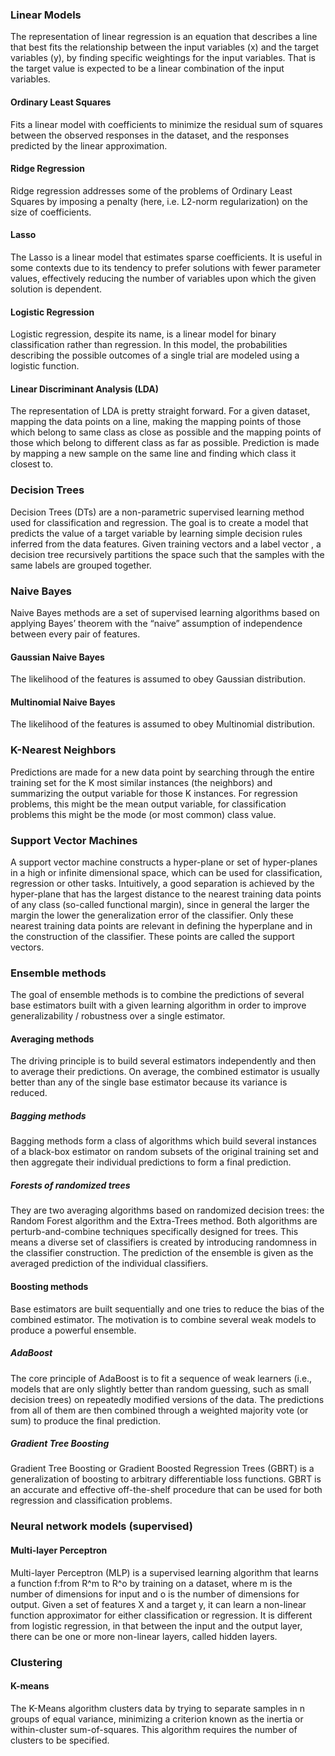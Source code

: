 ### Linear Models
The representation of linear regression is an equation that describes a line that best fits the relationship between the input variables (x) and the target variables (y), by finding specific weightings for the input variables.  That is the target value is expected to be a linear combination of the input variables.

#### Ordinary Least Squares
Fits a linear model with coefficients to minimize the residual sum of squares between the observed responses in the dataset, and the responses predicted by the linear approximation.

#### Ridge Regression
Ridge regression addresses some of the problems of Ordinary Least Squares by imposing a penalty (here, i.e. L2-norm regularization) on the size of coefficients.

#### Lasso
The Lasso is a linear model that estimates sparse coefficients. It is useful in some contexts due to its tendency to prefer solutions with fewer parameter values, effectively reducing the number of variables upon which the given solution is dependent.

#### Logistic Regression
Logistic regression, despite its name, is a linear model for binary classification rather than regression. In this model, the probabilities describing the possible outcomes of a single trial are modeled using a logistic function.

#### Linear Discriminant Analysis (LDA)
The representation of LDA is pretty straight forward. For a given dataset, mapping the data points on a line,  making the mapping points of those which belong to same class as close as possible and the mapping points of those which belong to different class as far as possible. Prediction is made by mapping a new sample on the same line and finding which class it closest to.

### Decision Trees
Decision Trees (DTs) are a non-parametric supervised learning method used for classification and regression. The goal is to create a model that predicts the value of a target variable by learning simple decision rules inferred from the data features.
Given training vectors and a label vector , a decision tree recursively partitions the space such that the samples with the same labels are grouped together.

### Naive Bayes
Naive Bayes methods are a set of supervised learning algorithms based on applying Bayes’ theorem with the “naive” assumption of independence between every pair of features.

#### Gaussian Naive Bayes
The likelihood of the features is assumed to obey Gaussian distribution.

#### Multinomial Naive Bayes
The likelihood of the features is assumed to obey Multinomial distribution.

### K-Nearest Neighbors
Predictions are made for a new data point by searching through the entire training set for the K most similar instances (the neighbors) and summarizing the output variable for those K instances. For regression problems, this might be the mean output variable, for classification problems this might be the mode (or most common) class value.

### Support Vector Machines
A support vector machine constructs a hyper-plane or set of hyper-planes in a high or infinite dimensional space, which can be used for classification, regression or other tasks. Intuitively, a good separation is achieved by the hyper-plane that has the largest distance to the nearest training data points of any class (so-called functional margin), since in general the larger the margin the lower the generalization error of the classifier. Only these nearest training data points are relevant in defining the hyperplane and in the construction of the classifier. These points are called the support vectors.

### Ensemble methods
The goal of ensemble methods is to combine the predictions of several base estimators built with a given learning algorithm in order to improve generalizability / robustness over a single estimator.

#### Averaging methods
The driving principle is to build several estimators independently and then to average their predictions. On average, the combined estimator is usually better than any of the single base estimator because its variance is reduced.

##### Bagging methods
Bagging methods form a class of algorithms which build several instances of a black-box estimator on random subsets of the original training set and then aggregate their individual predictions to form a final prediction.

##### Forests of randomized trees
They are two averaging algorithms based on randomized decision trees: the Random Forest algorithm and the Extra-Trees method. Both algorithms are perturb-and-combine techniques specifically designed for trees. This means a diverse set of classifiers is created by introducing randomness in the classifier construction. The prediction of the ensemble is given as the averaged prediction of the individual classifiers.

#### Boosting methods
Base estimators are built sequentially and one tries to reduce the bias of the combined estimator. The motivation is to combine several weak models to produce a powerful ensemble.

##### AdaBoost
The core principle of AdaBoost is to fit a sequence of weak learners (i.e., models that are only slightly better than random guessing, such as small decision trees) on repeatedly modified versions of the data. The predictions from all of them are then combined through a weighted majority vote (or sum) to produce the final prediction.

##### Gradient Tree Boosting
Gradient Tree Boosting or Gradient Boosted Regression Trees (GBRT) is a generalization of boosting to arbitrary differentiable loss functions. GBRT is an accurate and effective off-the-shelf procedure that can be used for both regression and classification problems.

### Neural network models (supervised)

#### Multi-layer Perceptron
Multi-layer Perceptron (MLP) is a supervised learning algorithm that learns a function f:from R^m to R^o by training on a dataset, where m is the number of dimensions for input and o is the number of dimensions for output. Given a set of features X and a target y, it can learn a non-linear function approximator for either classification or regression. It is different from logistic regression, in that between the input and the output layer, there can be one or more non-linear layers, called hidden layers.

### Clustering

#### K-means
The K-Means algorithm clusters data by trying to separate samples in n groups of equal variance, minimizing a criterion known as the inertia or within-cluster sum-of-squares. This algorithm requires the number of clusters to be specified.
